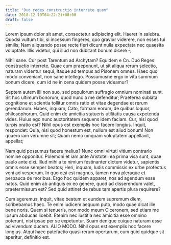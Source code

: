 ```yaml
---
title: "Duo reges constructio interrete quam"
date: 2018-12-19T04:22:21+00:00
draft: false
---
```


Lorem ipsum dolor sit amet, consectetur adipiscing elit. Haeret in salebra.
Quodsi vultum tibi, si incessum fingeres, quo gravior viderere, non esses tui
similis; Nam aliquando posse recte fieri dicunt nulla expectata nec quaesita
voluptate. Illis videtur, qui illud non dubitant bonum dicere -;

Nihil sane. Cur post Tarentum ad Archytam? Equidem e Cn. Duo Reges: constructio
interrete. Quae cum praeponunt, ut sit aliqua rerum selectio, naturam videntur
sequi; Itaque ad tempus ad Pisonem omnes. Haec quo modo conveniant, non sane
intellego. Possumusne ergo in vita summum bonum dicere, cum id ne in cena
quidem posse videamur?

Septem autem illi non suo, sed populorum suffragio omnium nominati sunt. Sit
hoc ultimum bonorum, quod nunc a me defenditur; Praeterea sublata cognitione et
scientia tollitur omnis ratio et vitae degendae et rerum gerendarum. Habes,
inquam, Cato, formam eorum, de quibus loquor, philosophorum. Quid enim de
amicitia statueris utilitatis causa expetenda vides. Huius ego nunc
auctoritatem sequens idem faciam. Cur, nisi quod turpis oratio est? Nihil opus
est exemplis hoc facere longius. Inquit, respondet: Quia, nisi quod honestum
est, nullum est aliud bonum! Non quaero iam verumne sit; Quam nemo umquam
voluptatem appellavit, appellat;

Nam quid possumus facere melius? Nunc omni virtuti vitium contrario nomine
opponitur. Polemoni et iam ante Aristoteli ea prima visa sunt, quae paulo ante
dixi. Illud mihi a te nimium festinanter dictum videtur, sapientis omnis esse
semper beatos; Heri, inquam, ludis commissis ex urbe profectus veni ad
vesperum. In quo etsi est magnus, tamen nova pleraque et perpauca de moribus.
Ergo hoc quidem apparet, nos ad agendum esse natos. Quid enim ab antiquis ex eo
genere, quod ad disserendum valet, praetermissum est? Sed quid attinet de rebus
tam apertis plura requirere?

Cum ageremus, inquit, vitae beatum et eundem supremum diem, scribebamus haec.
Te enim iudicem aequum puto, modo quae dicat ille bene noris. Quem si tenueris,
non modo meum Ciceronem, sed etiam me ipsum abducas licebit. Etenim nec
iustitia nec amicitia esse omnino poterunt, nisi ipsae per se expetuntur. Suam
denique cuique naturam esse ad vivendum ducem. ALIO MODO. Nihil opus est
exemplis hoc facere longius. Atqui haec patefactio quasi rerum opertarum, cum
quid quidque sit aperitur, definitio est.
